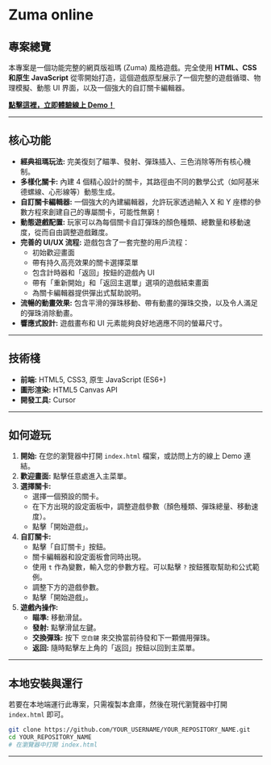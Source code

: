 # Zuma online

## 專案總覽

本專案是一個功能完整的網頁版祖瑪 (Zuma) 風格遊戲。完全使用 **HTML、CSS 和原生 JavaScript** 從零開始打造，這個遊戲原型展示了一個完整的遊戲循環、物理模擬、動態 UI 界面，以及一個強大的自訂關卡編輯器。

[**點擊這裡，立即體驗線上 Demo！**](https://kaigiii.github.io/Zuma-online-by-Kaigiii/)

---

## 核心功能

-   **經典祖瑪玩法:** 完美復刻了瞄準、發射、彈珠插入、三色消除等所有核心機制。
-   **多樣化關卡:** 內建 4 個精心設計的關卡，其路徑由不同的數學公式（如阿基米德螺線、心形線等）動態生成。
-   **自訂關卡編輯器:** 一個強大的內建編輯器，允許玩家透過輸入 X 和 Y 座標的參數方程來創建自己的專屬關卡，可能性無窮！
-   **動態遊戲配置:** 玩家可以為每個關卡自訂彈珠的顏色種類、總數量和移動速度，從而自由調整遊戲難度。
-   **完善的 UI/UX 流程:** 遊戲包含了一套完整的用戶流程：
    -   初始歡迎畫面
    -   帶有持久高亮效果的關卡選擇菜單
    -   包含計時器和「返回」按鈕的遊戲內 UI
    -   帶有「重新開始」和「返回主選單」選項的遊戲結束畫面
    -   為關卡編輯器提供彈出式幫助說明。
-   **流暢的動畫效果:** 包含平滑的彈珠移動、帶有動畫的彈珠交換，以及令人滿足的彈珠消除動畫。
-   **響應式設計:** 遊戲畫布和 UI 元素能夠良好地適應不同的螢幕尺寸。

---

## 技術棧

-   **前端:** HTML5, CSS3, 原生 JavaScript (ES6+)
-   **圖形渲染:** HTML5 Canvas API
-   **開發工具:** Cursor

---

## 如何遊玩

1.  **開始:** 在您的瀏覽器中打開 `index.html` 檔案，或訪問上方的線上 Demo 連結。
2.  **歡迎畫面:** 點擊任意處進入主菜單。
3.  **選擇關卡:**
    -   選擇一個預設的關卡。
    -   在下方出現的設定面板中，調整遊戲參數（顏色種類、彈珠總量、移動速度）。
    -   點擊「開始遊戲」。
4.  **自訂關卡:**
    -   點擊「自訂關卡」按鈕。
    -   關卡編輯器和設定面板會同時出現。
    -   使用 `t` 作為變數，輸入您的參數方程。可以點擊 `?` 按鈕獲取幫助和公式範例。
    -   調整下方的遊戲參數。
    -   點擊「開始遊戲」。
5.  **遊戲內操作:**
    -   **瞄準:** 移動滑鼠。
    -   **發射:** 點擊滑鼠左鍵。
    -   **交換彈珠:** 按下 `空白鍵` 來交換當前待發和下一顆備用彈珠。
    -   **返回:** 隨時點擊左上角的「返回」按鈕以回到主菜單。

---

## 本地安裝與運行

若要在本地端運行此專案，只需複製本倉庫，然後在現代瀏覽器中打開 `index.html` 即可。

```bash
git clone https://github.com/YOUR_USERNAME/YOUR_REPOSITORY_NAME.git
cd YOUR_REPOSITORY_NAME
# 在瀏覽器中打開 index.html
```

---
